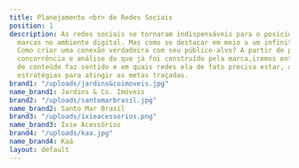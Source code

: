 ```yaml
---
title: Planejamento <br> de Redes Sociais
position: 1
description: As redes sociais se tornaram indispensáveis para o posicionamento das
  marcas no ambiente digital. Mas como se destacar em meio a um infinito de informações?
  Como criar uma conexão verdadeira com seu público-alvo? A partir de pesquisa de
  concorrência e análise do que já foi construído pela marca,iremos entender que tipo
  de conteúdo faz sentido e em quais redes ela de fato precisa estar, além de criar
  estratégias para atingir as metas traçadas.
brand1: "/uploads/jardins&coimoveis.jpg"
name_brand1: Jardins & Co. Imóveis
brand2: "/uploads/santomarbrasil.jpg"
name_brand2: Santo Mar Brasil
brand3: "/uploads/ixieacessorios.png"
name_brand3: Ixie Acessórios
brand4: "/uploads/kaa.jpg"
name_brand4: Kaá
layout: default
---
```


